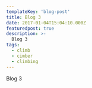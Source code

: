 ```yaml
---
templateKey: 'blog-post'
title: Blog 3
date: 2017-01-04T15:04:10.000Z
featuredpost: true
description: >-
  Blog 3
tags:
  - climb
  - cimber
  - climbing
---
```


Blog 3